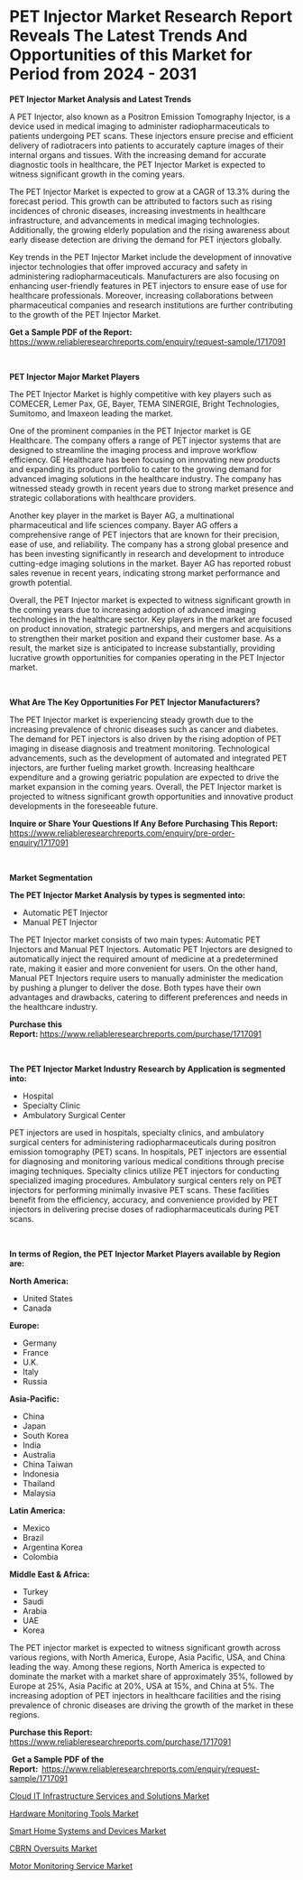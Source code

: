 <p><h1>PET Injector Market Research Report Reveals The Latest Trends And Opportunities of this Market for Period from 2024 - 2031</h1></p><p><strong>PET Injector Market Analysis and Latest Trends</strong></p>
<p><p>A PET Injector, also known as a Positron Emission Tomography Injector, is a device used in medical imaging to administer radiopharmaceuticals to patients undergoing PET scans. These injectors ensure precise and efficient delivery of radiotracers into patients to accurately capture images of their internal organs and tissues. With the increasing demand for accurate diagnostic tools in healthcare, the PET Injector Market is expected to witness significant growth in the coming years.</p><p>The PET Injector Market is expected to grow at a CAGR of 13.3% during the forecast period. This growth can be attributed to factors such as rising incidences of chronic diseases, increasing investments in healthcare infrastructure, and advancements in medical imaging technologies. Additionally, the growing elderly population and the rising awareness about early disease detection are driving the demand for PET injectors globally.</p><p>Key trends in the PET Injector Market include the development of innovative injector technologies that offer improved accuracy and safety in administering radiopharmaceuticals. Manufacturers are also focusing on enhancing user-friendly features in PET injectors to ensure ease of use for healthcare professionals. Moreover, increasing collaborations between pharmaceutical companies and research institutions are further contributing to the growth of the PET Injector Market.</p></p>
<p><strong>Get a Sample PDF of the Report:&nbsp;</strong> <a href="https://www.reliableresearchreports.com/enquiry/request-sample/1717091">https://www.reliableresearchreports.com/enquiry/request-sample/1717091</a></p>
<p>&nbsp;</p>
<p><strong>PET Injector Major Market Players</strong></p>
<p><p>The PET Injector Market is highly competitive with key players such as COMECER, Lemer Pax, GE, Bayer, TEMA SINERGIE, Bright Technologies, Sumitomo, and Imaxeon leading the market. </p><p>One of the prominent companies in the PET Injector market is GE Healthcare. The company offers a range of PET injector systems that are designed to streamline the imaging process and improve workflow efficiency. GE Healthcare has been focusing on innovating new products and expanding its product portfolio to cater to the growing demand for advanced imaging solutions in the healthcare industry. The company has witnessed steady growth in recent years due to strong market presence and strategic collaborations with healthcare providers.</p><p>Another key player in the market is Bayer AG, a multinational pharmaceutical and life sciences company. Bayer AG offers a comprehensive range of PET injectors that are known for their precision, ease of use, and reliability. The company has a strong global presence and has been investing significantly in research and development to introduce cutting-edge imaging solutions in the market. Bayer AG has reported robust sales revenue in recent years, indicating strong market performance and growth potential.</p><p>Overall, the PET Injector market is expected to witness significant growth in the coming years due to increasing adoption of advanced imaging technologies in the healthcare sector. Key players in the market are focused on product innovation, strategic partnerships, and mergers and acquisitions to strengthen their market position and expand their customer base. As a result, the market size is anticipated to increase substantially, providing lucrative growth opportunities for companies operating in the PET Injector market.</p></p>
<p>&nbsp;</p>
<p><strong>What Are The Key Opportunities For PET Injector Manufacturers?</strong></p>
<p><p>The PET Injector market is experiencing steady growth due to the increasing prevalence of chronic diseases such as cancer and diabetes. The demand for PET injectors is also driven by the rising adoption of PET imaging in disease diagnosis and treatment monitoring. Technological advancements, such as the development of automated and integrated PET injectors, are further fueling market growth. Increasing healthcare expenditure and a growing geriatric population are expected to drive the market expansion in the coming years. Overall, the PET Injector market is projected to witness significant growth opportunities and innovative product developments in the foreseeable future.</p></p>
<p><strong>Inquire or Share Your Questions If Any Before Purchasing This Report:</strong> <a href="https://www.reliableresearchreports.com/enquiry/pre-order-enquiry/1717091">https://www.reliableresearchreports.com/enquiry/pre-order-enquiry/1717091</a></p>
<p>&nbsp;</p>
<p><strong>Market Segmentation</strong></p>
<p><strong>The PET Injector Market Analysis by types is segmented into:</strong></p>
<p><ul><li>Automatic PET Injector</li><li>Manual PET Injector</li></ul></p>
<p><p>The PET Injector market consists of two main types: Automatic PET Injectors and Manual PET Injectors. Automatic PET Injectors are designed to automatically inject the required amount of medicine at a predetermined rate, making it easier and more convenient for users. On the other hand, Manual PET Injectors require users to manually administer the medication by pushing a plunger to deliver the dose. Both types have their own advantages and drawbacks, catering to different preferences and needs in the healthcare industry.</p></p>
<p><strong>Purchase this Report:&nbsp;</strong><a href="https://www.reliableresearchreports.com/purchase/1717091">https://www.reliableresearchreports.com/purchase/1717091</a></p>
<p>&nbsp;</p>
<p><strong>The PET Injector Market Industry Research by Application is segmented into:</strong></p>
<p><ul><li>Hospital</li><li>Specialty Clinic</li><li>Ambulatory Surgical Center</li></ul></p>
<p><p>PET injectors are used in hospitals, specialty clinics, and ambulatory surgical centers for administering radiopharmaceuticals during positron emission tomography (PET) scans. In hospitals, PET injectors are essential for diagnosing and monitoring various medical conditions through precise imaging techniques. Specialty clinics utilize PET injectors for conducting specialized imaging procedures. Ambulatory surgical centers rely on PET injectors for performing minimally invasive PET scans. These facilities benefit from the efficiency, accuracy, and convenience provided by PET injectors in delivering precise doses of radiopharmaceuticals during PET scans.</p></p>
<p>&nbsp;</p>
<p><strong>In terms of Region, the PET Injector Market Players available by Region are:</strong></p>
<p>
    <p> <strong> North America: </strong>
        <ul>
            <li>United States</li>
            <li>Canada</li>
        </ul>
        </p> 
    <p> <strong> Europe: </strong>
        <ul>
            <li>Germany</li>
            <li>France</li>
            <li>U.K.</li>
            <li>Italy</li>
            <li>Russia</li>
        </ul>
        </p> 
    <p> <strong> Asia-Pacific: </strong>
        <ul>
            <li>China</li>
            <li>Japan</li>
            <li>South Korea</li>
            <li>India</li>
            <li>Australia</li>
            <li>China Taiwan</li>
            <li>Indonesia</li>
            <li>Thailand</li>
            <li>Malaysia</li>
        </ul>
        </p> 
    <p> <strong> Latin America: </strong>
        <ul>
            <li>Mexico</li>
            <li>Brazil</li>
            <li>Argentina Korea</li>
            <li>Colombia</li>
        </ul>
        </p> 
    <p> <strong> Middle East & Africa: </strong>
        <ul>
            <li>Turkey</li>
            <li>Saudi</li>
            <li>Arabia</li>
            <li>UAE</li>
            <li>Korea</li>
        </ul>
    </p>
    </p>
<p><p>The PET injector market is expected to witness significant growth across various regions, with North America, Europe, Asia Pacific, USA, and China leading the way. Among these regions, North America is expected to dominate the market with a market share of approximately 35%, followed by Europe at 25%, Asia Pacific at 20%, USA at 15%, and China at 5%. The increasing adoption of PET injectors in healthcare facilities and the rising prevalence of chronic diseases are driving the growth of the market in these regions.</p></p>
<p><strong>Purchase this Report: </strong><a href="https://www.reliableresearchreports.com/purchase/1717091">https://www.reliableresearchreports.com/purchase/1717091</a></p>
<p>&nbsp;<strong>Get a Sample PDF of the Report:&nbsp;&nbsp;</strong><a href="https://www.reliableresearchreports.com/enquiry/request-sample/1717091">https://www.reliableresearchreports.com/enquiry/request-sample/1717091</a></p>
<p><strong></strong></p>
<p><p><a href="https://medium.com/@kathrynlynch04/cloud-it-infrastructure-services-and-solutions-market-size-and-market-trends-complete-industry-e8e4b8d7f556">Cloud IT Infrastructure Services and Solutions Market</a></p><p><a href="https://github.com/CliffMedina6/Market-Research-Report-List-3/blob/main/hardware-monitoring-tools-market.md">Hardware Monitoring Tools Market</a></p><p><a href="https://medium.com/@kathrynlynch04/smart-home-systems-and-devices-nbsp-market-focuses-on-market-share-size-and-projected-forecast-41b6ed6edc00">Smart Home Systems and Devices Market</a></p><p><a href="https://github.com/provorikovar/Market-Research-Report-List-3/blob/main/cbrn-oversuits-market.md">CBRN Oversuits Market</a></p><p><a href="https://medium.com/@dougschmidt1982/motor-monitoring-service-market-report-reveals-the-latest-trends-and-growth-opportunities-of-this-a4287b859f17">Motor Monitoring Service Market</a></p></p>